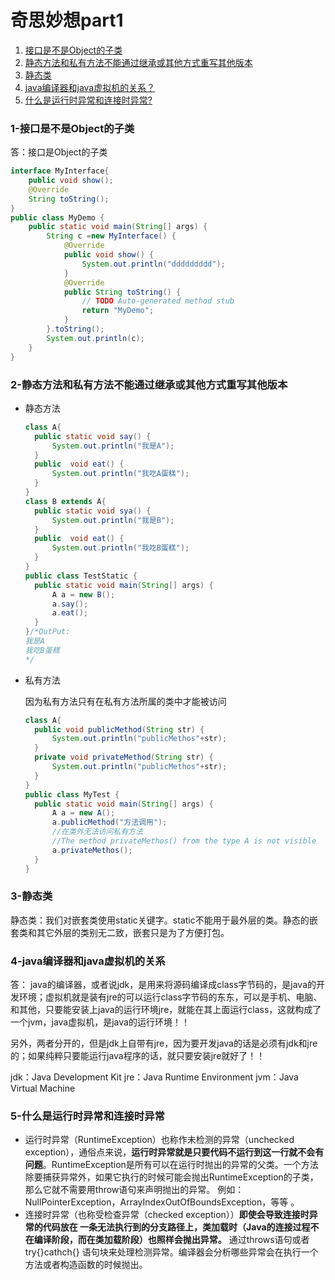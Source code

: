 # 奇思妙想part1

1. [接口是不是Object的子类](#1-接口是不是Object的子类)
2. [静态方法和私有方法不能通过继承或其他方式重写其他版本](#2-静态方法和私有方法不能通过继承或其他方式重写其他版本)
3. [静态类](#3-静态类)
4. [java编译器和java虚拟机的关系？](#4-java编译器和java虚拟机的关系)
5. [什么是运行时异常和连接时异常?](#5-什么是运行时异常和连接时异常)


### 1-接口是不是Object的子类

答：接口是Object的子类

```java
interface MyInterface{
    public void show();
    @Override
    String toString();
}
public class MyDemo {
	public static void main(String[] args) {
		String c =new MyInterface() {
			@Override
			public void show() {
				System.out.println("ddddddddd");
			}
			@Override
			public String toString() {
				// TODO Auto-generated method stub
				return "MyDemo";
			}
		}.toString();
		System.out.println(c);
	}
}
```

### 2-静态方法和私有方法不能通过继承或其他方式重写其他版本

* 静态方法

  ```java
  class A{
  	public static void say() {
  		System.out.println("我是A");
  	}
  	public  void eat() {
  		System.out.println("我吃A蛋糕");
  	}
  }
  class B extends A{
  	public static void sya() {
  		System.out.println("我是B");
  	}
  	public  void eat() {
  		System.out.println("我吃B蛋糕");
  	}
  }
  public class TestStatic {
  	public static void main(String[] args) {
  		A a = new B();
  		a.say();
  		a.eat();
  	}
  }/*OutPut:
  我是A
  我吃B蛋糕
  */
  ```

* 私有方法

  因为私有方法只有在私有方法所属的类中才能被访问

  ```java
  class A{
  	public void publicMethod(String str) {
  		System.out.println("publicMethos"+str);
  	}
  	private void privateMethod(String str) {
  		System.out.println("publicMethos"+str);
  	}
  }
  public class MyTest {
  	public static void main(String[] args) {
  		A a = new A();
  		a.publicMethod("方法调用");
  		//在类外无法访问私有方法
  		//The method privateMethos() from the type A is not visible
  		a.privateMethos();
  	}
  }
  ```

  
### 3-静态类

静态类：我们对嵌套类使用static关键字。static不能用于最外层的类。静态的嵌套类和其它外层的类别无二致，嵌套只是为了方便打包。

### 4-java编译器和java虚拟机的关系

答：  java的编译器，或者说jdk，是用来将源码编译成class字节码的，是java的开发环境；虚拟机就是装有jre的可以运行class字节码的东东，可以是手机、电脑、和其他，只要能安装上java的运行环境jre，就能在其上面运行class，这就构成了一个jvm，java虚拟机，是java的运行环境！！

另外，两者分开的，但是jdk上自带有jre，因为要开发java的话是必须有jdk和jre的；如果纯粹只要能运行java程序的话，就只要安装jre就好了！！

jdk：Java Development Kit
jre：Java Runtime Environment
jvm：Java Virtual Machine  

### 5-什么是运行时异常和连接时异常

* 运行时异常（RuntimeException）也称作未检测的异常（unchecked exception），通俗点来说，**运行时异常就是只要代码不运行到这一行就不会有问题**。RuntimeException是所有可以在运行时抛出的异常的父类。一个方法除要捕获异常外，如果它执行的时候可能会抛出RuntimeException的子类，那么它就不需要用throw语句来声明抛出的异常。 例如：NullPointerException，ArrayIndexOutOfBoundsException，等等 。
* 连接时异常（也称受检查异常（checked exception））**即使会导致连接时异常的代码放在 一条无法执行到的分支路径上，类加载时（Java的连接过程不在编译阶段，而在类加载阶段）也照样会抛出异常。** 通过throws语句或者try{}cathch{} 语句块来处理检测异常。编译器会分析哪些异常会在执行一个方法或者构造函数的时候抛出。  

